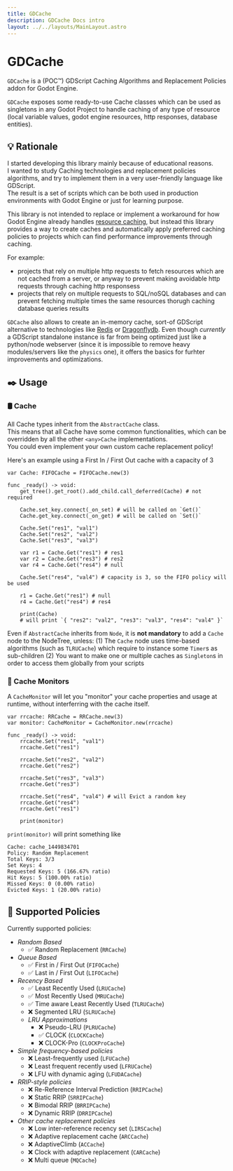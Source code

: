 ```yaml
---
title: GDCache
description: GDCache Docs intro
layout: ../../layouts/MainLayout.astro
---
```

# GDCache 
`GDCache` is a (POC™) GDScript Caching Algorithms and Replacement Policies addon for Godot Engine.

`GDCache` exposes some ready-to-use Cache classes which can be used as singletons in any Godot Project to handle caching of any type of resource (local variable values, godot engine resources, http responses, database entities).

## 💡 Rationale 
I started developing this library mainly because of educational reasons.  
I wanted to study Caching technologies and replacement policies algorithms, and try to implement them in a very user-friendly language like GDScript.  
The result is a set of scripts which can be both used in production environments with Godot Engine or just for learning purpose.  

This library is not intended to replace or implement a workaround for how Godot Engine already handles [resource caching](https://docs.godotengine.org/en/stable/tutorials/scripting/resources.html), but instead this library provides a way to create caches and automatically apply preferred caching policies to projects which can find performance improvements through caching.

For example:
- projects that rely on multiple http requests to fetch resources which are not cached from a server, or anyway to prevent making avoidable http requests through caching http responsess
- projects that rely on multiple requests to SQL/noSQL databases and can prevent fetching multiple times the same resources thorugh caching database queries results

`GDCache` also allows to create an in-memory cache, sort-of GDScript alternative to technologies like [Redis](https://redis.io/) or [Dragonflydb](https://dragonflydb.io/).
Even though *currently* a GDScript standalone instance is far from being optimized just like a python/node webserver (since it is impossible to remove heavy modules/servers like the `physics` one), it offers the basics for furhter improvements and optimizations.

## ✒️ Usage 

### 🛢️ Cache 
All Cache types inherit from the `AbstractCache` class.  
This means that all Cache have some common functionalities, which can be overridden by all the other `<any>Cache` implementations.  
You could even implement your own custom cache replacement policy!  
  
Here's an example using a First In / First Out cache with a capacity of 3
```gdscript
var Cache: FIFOCache = FIFOCache.new(3)

func _ready() -> void:
    get_tree().get_root().add_child.call_deferred(Cache) # not required
    
    Cache.set_key.connect(_on_set) # will be called on `Get()`
    Cache.get_key.connect(_on_get) # will be called on `Set()`
    
    Cache.Set("res1", "val1")
    Cache.Set("res2", "val2")
    Cache.Set("res3", "val3")
    
    var r1 = Cache.Get("res1") # res1
    var r2 = Cache.Get("res3") # res2
    var r4 = Cache.Get("res4") # null
    
    Cache.Set("res4", "val4") # capacity is 3, so the FIFO policy will be used
    
    r1 = Cache.Get("res1") # null
    r4 = Cache.Get("res4") # res4

    print(Cache)
    # will print `{ "res2": "val2", "res3": "val3", "res4": "val4" }`
```

Even if `AbstractCache` inherits from `Node`, it is **not mandatory** to add a `Cache` node to the NodeTree, unless:
(1) The `Cache` node uses time-based algorithms (such as `TLRUCache`) which require to instance some `Timer`s as sub-children
(2) You want to make one or multiple caches as `Singleton`s in order to access them globally from your scripts


### 🔎 Cache Monitors 
A `CacheMonitor` will let you "monitor" your cache properties and usage at runtime, without interferring with the cache itself.

```gdscript
var rrcache: RRCache = RRCache.new(3)
var monitor: CacheMonitor = CacheMonitor.new(rrcache)

func _ready() -> void:
    rrcache.Set("res1", "val1")
    rrcache.Get("res1")

    rrcache.Set("res2", "val2")
    rrcache.Get("res2")

    rrcache.Set("res3", "val3")
    rrcache.Get("res3")

    rrcache.Set("res4", "val4") # will Evict a random key
    rrcache.Get("res4")
    rrcache.Get("res1")

    print(monitor)
```
`print(monitor)` will print something like
```
Cache: cache_1449834701
Policy: Random Replacement
Total Keys: 3/3
Set Keys: 4
Requested Keys: 5 (166.67% ratio)
Hit Keys: 5 (100.00% ratio)
Missed Keys: 0 (0.00% ratio)
Evicted Keys: 1 (20.00% ratio)
```

## 📜 Supported Policies 

Currently supported policies:

- *Random Based*
  - ✅ Random Replacement (`RRCache`)
- *Queue Based*
  - ✅ First in / First Out (`FIFOCache`)
  - ✅ Last in / First Out (`LIFOCache`)
- *Recency Based*
  - ✅ Least Recently Used (`LRUCache`)
  - ✅ Most Recently Used (`MRUCache`)
  - ✅ Time aware Least Recently Used (`TLRUCache`)
  - ❌ Segmented LRU (`SLRUCache`)
  - *LRU Approximations*
    - ❌ Pseudo-LRU (`PLRUCache`)
    - ✅ CLOCK (`CLOCKCache`)
    - ❌ CLOCK-Pro (`CLOCKProCache`)
- *Simple frequency-based policies*
  - ❌ Least-frequently used (`LFUCache`)
  - ❌ Least frequent recently used (`LFRUCache`)
  - ❌ LFU with dynamic aging (`LFUDACache`)
- *RRIP-style policies*
  - ❌ Re-Reference Interval Prediction (`RRIPCache`)
  - ❌ Static RRIP (`SRRIPCache`)
  - ❌ Bimodal RRIP (`BRRIPCache`)
  - ❌ Dynamic RRIP (`DRRIPCache`)
- *Other cache replacement policies*
  - ❌ Low inter-reference recency set (`LIRSCache`)
  - ❌ Adaptive replacement cache (`ARCCache`)
  - ❌ AdaptiveClimb (`ACCache`)
  - ❌ Clock with adaptive replacement (`CARCache`)
  - ❌ Multi queue (`MQCache`)